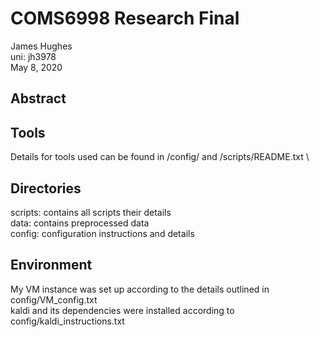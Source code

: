 # COMS6998 Research Final

James Hughes\
uni: jh3978\
May 8, 2020

## Abstract


## Tools
Details for tools used can be found in /config/ and /scripts/README.txt \

## Directories
scripts: contains all scripts their details\
data: contains preprocessed data\
config: configuration instructions and details

## Environment
My VM instance was set up according to the details outlined in config/VM_config.txt\
kaldi and its dependencies were installed according to config/kaldi_instructions.txt
